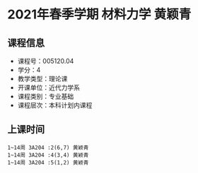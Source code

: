 # 2021年春季学期 材料力学 黄颖青






## 课程信息

- 课程号：005120.04
- 学分：4
- 教学类型：理论课
- 开课单位：近代力学系
- 课程类别：专业基础
- 课程层次：本科计划内课程

## 上课时间

```
1~14周 3A204 :2(6,7) 黄颖青
1~14周 3A204 :4(3,4) 黄颖青
1~14周 3A204 :5(1,2) 黄颖青
```

